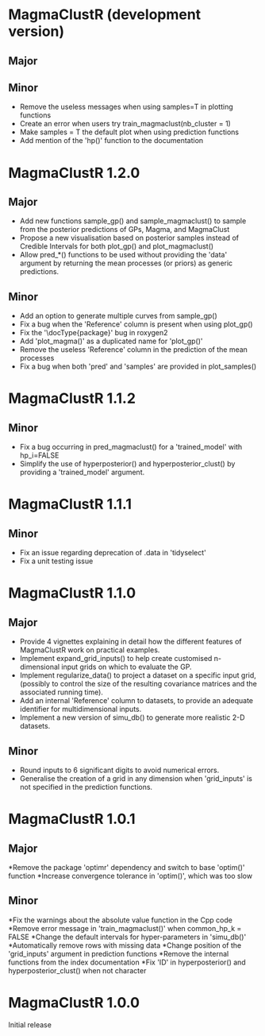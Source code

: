 # MagmaClustR (development version)

## Major

## Minor
* Remove the useless messages when using samples=T in plotting functions
* Create an error when users try train_magmaclust(nb_cluster = 1)
* Make samples = T the default plot when using prediction functions
* Add mention of the 'hp()' function to the documentation

# MagmaClustR 1.2.0

## Major

* Add new functions sample_gp() and sample_magmaclust() to sample from the posterior predictions of GPs, Magma, and MagmaClust
* Propose a new visualisation based on posterior samples instead of Credible Intervals for both plot_gp() and plot_magmaclust()
* Allow pred_*() functions to be used without providing the 'data' argument by returning the mean processes (or priors) as generic predictions. 

## Minor 

* Add an option to generate multiple curves from sample_gp()
* Fix a bug when the 'Reference' column is present when using plot_gp() 
* Fix the '\docType{package}' bug in roxygen2
* Add 'plot_magma()' as a duplicated name for 'plot_gp()'
* Remove the useless 'Reference' column in the prediction of the mean processes
* Fix a bug when both 'pred' and 'samples' are provided in plot_samples()

# MagmaClustR 1.1.2

## Minor 
* Fix a bug occurring in pred_magmaclust() for a 'trained_model' with hp_i=FALSE
* Simplify the use of hyperposterior() and hyperposterior_clust() by providing a 'trained_model' argument.

# MagmaClustR 1.1.1

## Minor
* Fix an issue regarding deprecation of .data in 'tidyselect'
* Fix a unit testing issue

# MagmaClustR 1.1.0

## Major
* Provide 4 vignettes explaining in detail how the different features of MagmaClustR work on practical examples. 
* Implement expand_grid_inputs() to help create customised n-dimensional input
grids on which to evaluate the GP.
* Implement regularize_data() to project a dataset on a specific input grid,
(possibly to control the size of the resulting covariance matrices and the associated running time).
* Add an internal 'Reference' column to datasets, to provide an adequate identifier for multidimensional inputs.
* Implement a new version of simu_db() to generate more realistic 2-D datasets.

## Minor
* Round inputs to 6 significant digits to avoid numerical errors.
* Generalise the creation of a grid in any dimension when 'grid_inputs' is not
specified in the prediction functions.

# MagmaClustR 1.0.1

## Major
*Remove the package 'optimr' dependency and switch to base 'optim()' function
*Increase convergence tolerance in 'optim()', which was too slow

## Minor
*Fix the warnings about the absolute value function in the Cpp code
*Remove error message in 'train_magmaclust()' when common_hp_k = FALSE
*Change the default intervals for hyper-parameters in 'simu_db()'
*Automatically remove rows with missing data
*Change position of the 'grid_inputs' argument in prediction functions
*Remove the internal functions from the index documentation
*Fix 'ID' in hyperposterior() and hyperposterior_clust() when not character


# MagmaClustR 1.0.0
Initial release
